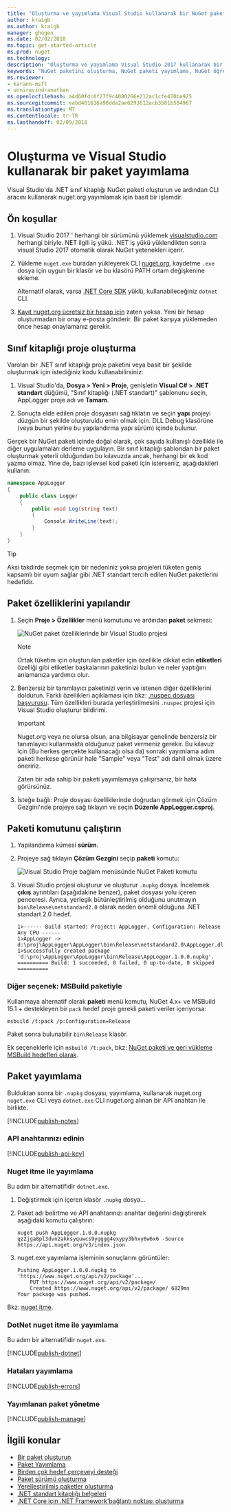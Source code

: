 ```yaml
---
title: "Oluşturma ve yayımlama Visual Studio kullanarak bir NuGet paketi tanıtım Kılavuzu | Microsoft Docs"
author: kraigb
ms.author: kraigb
manager: ghogen
ms.date: 02/02/2018
ms.topic: get-started-article
ms.prod: nuget
ms.technology: 
description: "Oluşturma ve yayımlama Visual Studio 2017 kullanarak bir NuGet paketi bir gözden geçirme Öğreticisi."
keywords: "NuGet paketini oluşturma, NuGet paketi yayımlama, NuGet öğretici, Visual Studio NuGet paketi, msbuild paketi oluşturma"
ms.reviewer:
- karann-msft
- unniravindranathan
ms.openlocfilehash: a4d60fdc0f27f9c4080266e212ac1cfe470ba925
ms.sourcegitcommit: eabd401616a98dda2ae6293612acb3b81b584967
ms.translationtype: MT
ms.contentlocale: tr-TR
ms.lasthandoff: 02/09/2018
---
```

# <a name="create-and-publish-a-package-using-visual-studio"></a>Oluşturma ve Visual Studio kullanarak bir paket yayımlama

Visual Studio'da .NET sınıf kitaplığı NuGet paketi oluşturun ve ardından CLI aracını kullanarak nuget.org yayımlamak için basit bir işlemdir.

## <a name="pre-requisites"></a>Ön koşullar

1. Visual Studio 2017 ' herhangi bir sürümünü yüklemek [visualstudio.com](https://www.visualstudio.com/) herhangi biriyle. NET ilgili iş yükü. .NET iş yükü yüklendikten sonra visual Studio 2017 otomatik olarak NuGet yetenekleri içerir.

1. Yükleme `nuget.exe` buradan yükleyerek CLI [nuget.org](https://dist.nuget.org/win-x86-commandline/latest/nuget.exe), kaydetme `.exe` dosya için uygun bir klasör ve bu klasörü PATH ortam değişkenine ekleme.

    Alternatif olarak, varsa [.NET Core SDK](https://www.microsoft.com/net/download/) yüklü, kullanabileceğiniz `dotnet` CLI.

1. [Kayıt nuget.org ücretsiz bir hesap için](https://www.nuget.org/users/account/LogOn?returnUrl=%2F) zaten yoksa. Yeni bir hesap oluşturmadan bir onay e-posta gönderir. Bir paket karşıya yüklemeden önce hesap onaylamanız gerekir.

## <a name="create-a-class-library-project"></a>Sınıf kitaplığı proje oluşturma

Varolan bir .NET sınıf kitaplığı proje paketini veya basit bir şekilde oluşturmak için istediğiniz kodu kullanabilirsiniz:

1. Visual Studio'da, **Dosya > Yeni > Proje**, genişletin **Visual C# > .NET standart** düğümü, "Sınıf kitaplığı (.NET standart)" şablonunu seçin, AppLogger proje adı ve **Tamam**.

1. Sonuçta elde edilen proje dosyasını sağ tıklatın ve seçin **yapı** projeyi düzgün bir şekilde oluşturuldu emin olmak için. DLL Debug klasörüne (veya bunun yerine bu yapılandırma yapı sürüm) içinde bulunur.

Gerçek bir NuGet paketi içinde doğal olarak, çok sayıda kullanışlı özellikle ile diğer uygulamaları derleme uygulayın. Bir sınıf kitaplığı şablondan bir paket oluşturmak yeterli olduğundan bu kılavuzda ancak, herhangi bir ek kod yazma olmaz. Yine de, bazı işlevsel kod paketi için isterseniz, aşağıdakileri kullanın:

```cs
namespace AppLogger
{
    public class Logger
    {
        public void Log(string text)
        {
            Console.WriteLine(text);
        }
    }
}
```

> [!Tip]
> Aksi takdirde seçmek için bir nedeniniz yoksa projeleri tüketen geniş kapsamlı bir uyum sağlar gibi .NET standart tercih edilen NuGet paketlerini hedefidir.

## <a name="configure-package-properties"></a>Paket özelliklerini yapılandır

1. Seçin **Proje > Özellikler** menü komutunu ve ardından **paket** sekmesi:

    ![NuGet paket özelliklerinde bir Visual Studio projesi](media/qs_create-vs-01-package-properties.png)

    > [!Note]
    > Ortak tüketim için oluşturulan paketler için özellikle dikkat edin **etiketleri** özelliği gibi etiketler başkalarının paketinizi bulun ve neler yaptığını anlamanıza yardımcı olur.

1. Benzersiz bir tanımlayıcı paketinizi verin ve istenen diğer özelliklerini doldurun. Farklı özellikleri açıklaması için bkz: [.nuspec dosyası başvurusu](../reference/nuspec.md). Tüm özellikleri burada yerleştirilmesini `.nuspec` projesi için Visual Studio oluşturur bildirimi.

    > [!Important]
    > Nuget.org veya ne olursa olsun, ana bilgisayar genelinde benzersiz bir tanımlayıcı kullanmakta olduğunuz paket vermeniz gerekir. Bu kılavuz için (Bu herkes gerçekte kullanacağı olsa da) sonraki yayımlama adım paketi herkese görünür hale "Sample" veya "Test" adı dahil olmak üzere öneririz.
    >
    > Zaten bir ada sahip bir paketi yayımlamaya çalışırsanız, bir hata görürsünüz.

1. İsteğe bağlı: Proje dosyası özelliklerinde doğrudan görmek için Çözüm Gezgini'nde projeye sağ tıklayın ve seçin **Düzenle AppLogger.csproj**.

## <a name="run-the-pack-command"></a>Paketi komutunu çalıştırın

1. Yapılandırma kümesi **sürüm**.

1. Projeye sağ tıklayın **Çözüm Gezgini** seçip **paketi** komutu:

    ![Visual Studio Proje bağlam menüsünde NuGet Paketi komutu](media/qs_create-vs-02-pack-command.png)

1. Visual Studio projesi oluşturur ve oluşturur `.nupkg` dosya. İncelemek **çıkış** ayrıntıları (aşağıdakine benzer), paket dosyası yolu içeren penceresi. Ayrıca, yerleşik bütünleştirilmiş olduğunu unutmayın `bin\Release\netstandard2.0` olarak neden önemli olduğuna .NET standart 2.0 hedef.

    ```output
    1>------ Build started: Project: AppLogger, Configuration: Release Any CPU ------
    1>AppLogger -> d:\proj\AppLogger\AppLogger\bin\Release\netstandard2.0\AppLogger.dll
    1>Successfully created package 'd:\proj\AppLogger\AppLogger\bin\Release\AppLogger.1.0.0.nupkg'.
    ========== Build: 1 succeeded, 0 failed, 0 up-to-date, 0 skipped ==========
    ```

### <a name="alternate-option-pack-with-msbuild"></a>Diğer seçenek: MSBuild paketiyle

Kullanmaya alternatif olarak **paketi** menü komutu, NuGet 4.x+ ve MSBuild 15.1 + destekleyen bir `pack` hedef proje gerekli paketi veriler içeriyorsa:

```cli
msbuild /t:pack /p:Configuration=Release
```

Paket sonra bulunabilir `bin\Release` klasör.

Ek seçeneklerle için `msbuild /t:pack`, bkz: [NuGet paketi ve geri yükleme MSBuild hedefleri olarak](../reference/msbuild-targets.md#pack-target).

## <a name="publish-the-package"></a>Paket yayımlama

Bulduktan sonra bir `.nupkg` dosyası, yayımlama, kullanarak nuget.org `nuget.exe` CLI veya `dotnet.exe` CLI nuget.org alınan bir API anahtarı ile birlikte.

[!INCLUDE[publish-notes](includes/publish-notes.md)]

### <a name="acquire-your-api-key"></a>API anahtarınızı edinin

[!INCLUDE[publish-api-key](includes/publish-api-key.md)]

### <a name="publish-with-nuget-push"></a>Nuget itme ile yayımlama

Bu adım bir alternatifidir `dotnet.exe`.

1. Değiştirmek için içeren klasör `.nupkg` dosya...

1. Paket adı belirtme ve API anahtarınızı anahtar değerini değiştirerek aşağıdaki komutu çalıştırın:

    ```cli
    nuget push AppLogger.1.0.0.nupkg qz2jga8pl3dvn2akksyquwcs9ygggg4exypy3bhxy6w6x6 -Source https://api.nuget.org/v3/index.json
    ```

1. nuget.exe yayımlama işleminin sonuçlarını görüntüler:

    ```output
    Pushing AppLogger.1.0.0.nupkg to 'https://www.nuget.org/api/v2/package'...
        PUT https://www.nuget.org/api/v2/package/
        Created https://www.nuget.org/api/v2/package/ 6829ms
    Your package was pushed.
    ```

Bkz: [nuget itme](../tools/cli-ref-push.md).

### <a name="publish-with-dotnet-nuget-push"></a>DotNet nuget itme ile yayımlama

Bu adım bir alternatifidir `nuget.exe`.

[!INCLUDE[publish-dotnet](includes/publish-dotnet.md)]

### <a name="publish-errors"></a>Hataları yayımlama

[!INCLUDE[publish-errors](includes/publish-errors.md)]

### <a name="manage-the-published-package"></a>Yayımlanan paket yönetme

[!INCLUDE[publish-manage](includes/publish-manage.md)]

## <a name="related-topics"></a>İlgili konular

- [Bir paket oluşturun](../create-packages/creating-a-package.md)
- [Paket Yayımlama](../create-packages/publish-a-package.md)
- [Birden çok hedef çerçeveyi desteği](../create-packages/supporting-multiple-target-frameworks.md)
- [Paket sürümü oluşturma](../reference/package-versioning.md)
- [Yerelleştirilmiş paketler oluşturma](../create-packages/creating-localized-packages.md)
- [.NET standart kitaplığı belgeleri](/dotnet/articles/standard/library)
- [.NET Core için .NET Framework'bağlantı noktası oluşturma](/dotnet/articles/core/porting/index)